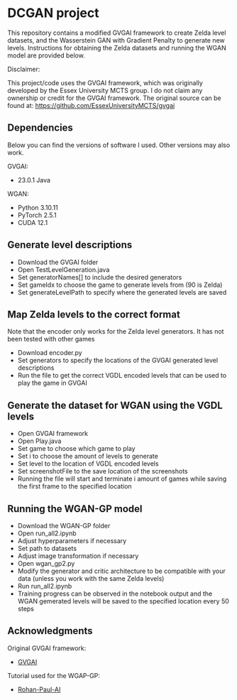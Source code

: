 # DCGAN project

This repository contains a modified GVGAI framework to create Zelda level datasets, and the Wasserstein GAN with Gradient Penalty to generate new levels.
Instructions for obtaining the Zelda datasets and running the WGAN model are provided below.

Disclaimer:

This project/code uses the GVGAI framework, which was originally developed 
by the Essex University MCTS group. I do not claim any ownership or credit 
for the GVGAI framework. The original source can be found at:
https://github.com/EssexUniversityMCTS/gvgai

## Dependencies
Below you can find the versions of software I used. Other versions may also work.

GVGAI:
* 23.0.1 Java
  
WGAN:
* Python 3.10.11
* PyTorch 2.5.1
* CUDA 12.1


## Generate level descriptions
* Download the GVGAI folder
* Open TestLevelGeneration.java
* Set generatorNames[] to include the desired generators
* Set gameIdx to choose the game to generate levels from (90 is Zelda)
* Set generateLevelPath to specify where the generated levels are saved

## Map Zelda levels to the correct format
Note that the encoder only works for the Zelda level generators. It has not been tested with other games
* Download encoder.py
* Set generators to specify the locations of the GVGAI generated level descriptions
* Run the file to get the correct VGDL encoded levels that can be used to play the game in GVGAI

## Generate the dataset for WGAN using the VGDL levels
* Open GVGAI framework
* Open Play.java
* Set game to choose which game to play
* Set i to choose the amount of levels to generate
* Set level to the location of VGDL encoded levels
* Set screenshotFile to the save location of the screenshots
* Running the file will start and terminate i amount of games while saving the first frame to the specified location

## Running the WGAN-GP model
* Download the WGAN-GP folder
* Open run_all2.ipynb
* Adjust hyperparameters if necessary
* Set path to datasets
* Adjust image transformation if necessary
* Open wgan_gp2.py
* Modify the generator and critic architecture to be compatible with your data (unless you work with the same Zelda levels)
* Run run_all2.ipynb
* Training progress can be observed in the notebook output and the WGAN gemerated levels will be saved to the specified location every 50 steps

## Acknowledgments

Original GVGAI framework:

* [GVGAI](https://github.com/EssexUniversityMCTS/gvgai)

Tutorial used for the WGAP-GP:

* [Rohan-Paul-AI](https://www.youtube.com/watch?v=8bStI2gxHL4&list=PLxqBkZuBynVSRYUck5dFes9kp9M__A8Ad&index=5)

